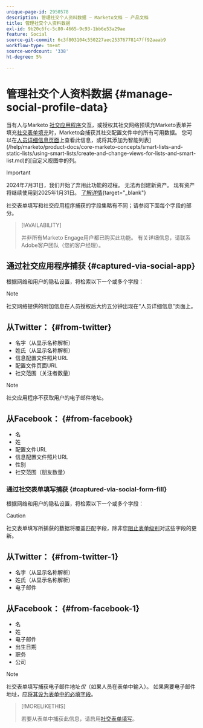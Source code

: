 ```yaml
---
unique-page-id: 2950578
description: 管理社交个人资料数据 — Marketo文档 — 产品文档
title: 管理社交个人资料数据
exl-id: 9b20c6fc-5c80-4665-9c93-1bb6e53a29ae
feature: Social
source-git-commit: 6c3f803104c550227aec25376778147ff92aaab9
workflow-type: tm+mt
source-wordcount: '338'
ht-degree: 5%

---
```


# 管理社交个人资料数据 {#manage-social-profile-data}

当有人与Marketo [社交应用程序](/help/marketo/product-docs/demand-generation/social/configuring-social-actions/customize-social-app-button.md)交互，或授权其社交网络预填充Marketo表单并填充[社交表单填充](/help/marketo/product-docs/demand-generation/forms/form-actions/enable-social-form-fill-on-a-form.md)时，Marketo会捕获其社交配置文件中的所有可用数据。 您可以在[人员详细信息页面](/help/marketo/product-docs/core-marketo-concepts/smart-lists-and-static-lists/managing-people-in-smart-lists/using-the-person-detail-page.md)上查看此信息，或将其添加为智能列表](/help/marketo/product-docs/core-marketo-concepts/smart-lists-and-static-lists/using-smart-lists/create-and-change-views-for-lists-and-smart-list.md)的[自定义视图中的列。

>[!IMPORTANT]
>
>2024年7月31日，我们开始了弃用此功能的过程。 无法再创建新资产。 现有资产将继续使用到2025年1月31日。 [了解详情](https://nation.marketo.com/t5/employee-blogs/marketo-engage-social-features-deprecation/ba-p/351977){target="_blank"}

社交表单填写和社交应用程序捕获的字段集略有不同；请参阅下面每个字段的部分。

>[!AVAILABILITY]
>
>并非所有Marketo Engage用户都已购买此功能。 有关详细信息，请联系Adobe客户团队（您的客户经理）。

## 通过社交应用程序捕获 {#captured-via-social-app}

根据网络和用户的隐私设置，将检索以下一个或多个字段：

>[!NOTE]
>
>社交网络提供的附加信息在人员授权后大约五分钟出现在“人员详细信息”页面上。

## 从Twitter： {#from-twitter}

* 名字（从显示名称解析）
* 姓氏（从显示名称解析）
* 信息配置文件照片URL
* 配置文件页面URL
* 社交范围（关注者数量）

>[!NOTE]
>
>社交应用程序不获取用户的电子邮件地址。

## 从Facebook： {#from-facebook}

* 名
* 姓
* 配置文件URL
* 信息配置文件照片URL
* 性别
* 社交范围（朋友数量）

### 通过社交表单填写捕获 {#captured-via-social-form-fill}

根据网络和用户的隐私设置，将检索以下一个或多个字段：

>[!CAUTION]
>
>社交表单填写所捕获的数据将覆盖匹配字段，除非您[阻止表单级别](/help/marketo/product-docs/administration/field-management/block-updates-to-a-field.md)对这些字段的更新。

## 从Twitter： {#from-twitter-1}

* 名字（从显示名称解析）
* 姓氏（从显示名称解析）
* 电子邮件

## 从Facebook： {#from-facebook-1}

* 名
* 姓
* 电子邮件
* 出生日期
* 职务
* 公司

>[!NOTE]
>
>社交表单填写捕获电子邮件地址&#x200B;_仅_（如果人员在表单中输入）。 如果需要电子邮件地址，应[将其设为表单中的必填字段](/help/marketo/product-docs/demand-generation/forms/creating-a-form/make-a-form-field-required.md)。

>[!MORELIKETHIS]
>
>若要从表单中捕获此信息，请启用[社交表单填写](/help/marketo/product-docs/demand-generation/forms/form-actions/enable-social-form-fill-on-a-form.md)。
